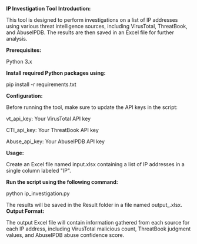 **IP Investigation Tool**
**Introduction:**

This tool is designed to perform investigations on a list of IP addresses using various threat intelligence sources, including VirusTotal, ThreatBook, and AbuseIPDB. The results are then saved in an Excel file for further analysis.

**Prerequisites:**

Python 3.x

**Install required Python packages using:**

pip install -r requirements.txt

**Configuration:**

Before running the tool, make sure to update the API keys in the script:

vt_api_key: Your VirusTotal API key

CTI_api_key: Your ThreatBook API key

Abuse_api_key: Your AbuseIPDB API key

**Usage:**

Create an Excel file named input.xlsx containing a list of IP addresses in a single column labeled "IP".

**Run the script using the following command:**

python ip_investigation.py

The results will be saved in the Result folder in a file named output_<timestamp>.xlsx.
**Output Format:**

The output Excel file will contain information gathered from each source for each IP address, including VirusTotal malicious count, ThreatBook judgment values, and AbuseIPDB abuse confidence score.
